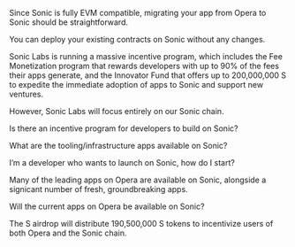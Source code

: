 Since Sonic is fully EVM compatible, migrating your app from Opera to Sonic should be straightforward.

You can deploy your existing contracts on Sonic without any changes.

Sonic Labs is running a massive incentive program, which includes the Fee Monetization program that rewards developers with up to 90% of the fees their apps generate, and the Innovator Fund that offers up to 200,000,000 S to expedite the immediate adoption of apps to Sonic and support new ventures.

However, Sonic Labs will focus entirely on our Sonic chain.

Is there an incentive program for developers to build on Sonic?

What are the tooling/infrastructure apps available on Sonic?

I’m a developer who wants to launch on Sonic, how do I start?

Many of the leading apps on Opera are available on Sonic, alongside a signi cant number of fresh, groundbreaking apps.

Will the current apps on Opera be available on Sonic?

The S airdrop will distribute 190,500,000 S tokens to incentivize users of both Opera and the Sonic chain.